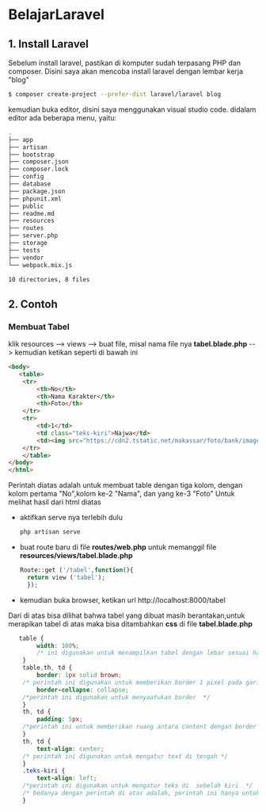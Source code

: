 # BelajarLaravel
## 1. Install Laravel
Sebelum install laravel, pastikan di komputer sudah terpasang PHP dan composer.
Disini saya akan mencoba install laravel dengan lembar kerja "blog"
```sh
$ composer create-project --prefer-dist laravel/laravel blog
```
kemudian buka editor, disini saya menggunakan visual studio code.
didalam editor ada beberapa menu, yaitu:

```sh
.
├── app
├── artisan
├── bootstrap
├── composer.json
├── composer.lock
├── config
├── database
├── package.json
├── phpunit.xml
├── public
├── readme.md
├── resources
├── routes
├── server.php
├── storage
├── tests
├── vendor
└── webpack.mix.js

10 directories, 8 files
```
  
## 2. Contoh
### Membuat Tabel
klik resources --> views --> buat file, misal nama file nya **tabel.blade.php** --> kemudian ketikan seperti di bawah ini
```html
<body>
   <table>
    <tr>
        <th>No</th>
        <th>Nama Karakter</th>
        <th>Foto</th>
    </tr>
    <tr>
        <td>1</td>
        <td class="teks-kiri">Najwa</td>
        <td><img src="https://cdn2.tstatic.net/makassar/foto/bank/images/najwa-shihab-tema-mata-najwa-malam-ini-link-live-streaming-trans-7.jpg"></td>
    </tr>
    </table>
</body>
</html>
```
Perintah diatas adalah  untuk membuat table dengan tiga kolom, dengan kolom pertama "No",kolom ke-2 "Nama", dan yang ke-3 "Foto"
Untuk melihat hasil dari html diatas 
- aktifkan serve nya terlebih dulu
  ```sh
  php artisan serve
  ```
- buat route baru di file **routes/web.php** untuk memanggil file **resources/views/tabel.blade.php** 
  ```php
  Route::get ('/tabel',function(){
    return view ('tabel');
    });
  ```
- kemudian buka browser, ketikan url 
  http://localhost:8000/tabel

Dari di atas bisa dilihat bahwa tabel yang dibuat masih berantakan,untuk merapikan tabel di atas maka bisa ditambahkan **css** di file **tabel.blade.php**
```css
   table {
        width: 100%;
        /* ini digunakan untuk menampilkan tabel dengan lebar sesuai halaman browser */
    } 
    table,th, td {
        border: 1px solid brown;
    /* perintah ini digunakan untuk memberikan border 1 pixel pada garis kolom dan baris, dengan jenis garis solid dan warna coklat */
        border-collapse: collapse;
    /*perintah ini digunakan untuk menyaatukan border  */
    }
    th, td {
        padding: 5px;
    /*perintah ini untuk memberikan ruang antara content dengan border  */
    }
    th, td {
        text-align: center;
    /* perintah ini digunakan untuk mengatur text di tengah */
    }
    .teks-kiri {
        text-align: left;
    /*perintah ini digunakan untuk mengatur teks di  sebelah kiri  */
    /* bedanya dengan perintah di atas adalah, perintah ini hanya untuk mengatur teks di kolom kedua  */
    }
```
